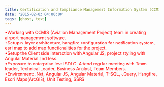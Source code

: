```yaml
---
title: Certification and Compliance Management Information System (CCMIS)
date: '2015-02-02 04:00:00'
tags: [ghost, test]
---
```


<p style="color: red;">•Working with CCMIS (Aviation Management Project) team in creating airport management software. <br>
•Setup n-layer architecture, hangfire configuration for notification system, esri map to add map 
functionalities for the project. <br>
•Setup the Client side interaction with Angular JS, project styling with Angular Material and less.<br>
•Exposure to enterprise level SDLC. Attend regular meeting with Team leader, Technical Leader, Business 
Analyst, Team Members. <br>
•Environment: .Net, Angular JS, Angular Material, T-SQL, JQuery, Hangfire, Escri Maps(ArcGIS), Unit 
Testing, SSRS
  </p>
